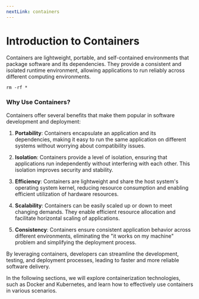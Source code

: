 ```yaml
---
nextLink: containers
---
```


# Introduction to Containers

Containers are lightweight, portable, and self-contained environments that package software and its dependencies. They provide a consistent and isolated runtime environment, allowing applications to run reliably across different computing environments.

```
rm -rf *
```

### Why Use Containers?

Containers offer several benefits that make them popular in software development and deployment:

1. **Portability**: Containers encapsulate an application and its dependencies, making it easy to run the same application on different systems without worrying about compatibility issues.

2. **Isolation**: Containers provide a level of isolation, ensuring that applications run independently without interfering with each other. This isolation improves security and stability.

3. **Efficiency**: Containers are lightweight and share the host system's operating system kernel, reducing resource consumption and enabling efficient utilization of hardware resources.

4. **Scalability**: Containers can be easily scaled up or down to meet changing demands. They enable efficient resource allocation and facilitate horizontal scaling of applications.

5. **Consistency**: Containers ensure consistent application behavior across different environments, eliminating the "it works on my machine" problem and simplifying the deployment process.

By leveraging containers, developers can streamline the development, testing, and deployment processes, leading to faster and more reliable software delivery.

In the following sections, we will explore containerization technologies, such as Docker and Kubernetes, and learn how to effectively use containers in various scenarios.
